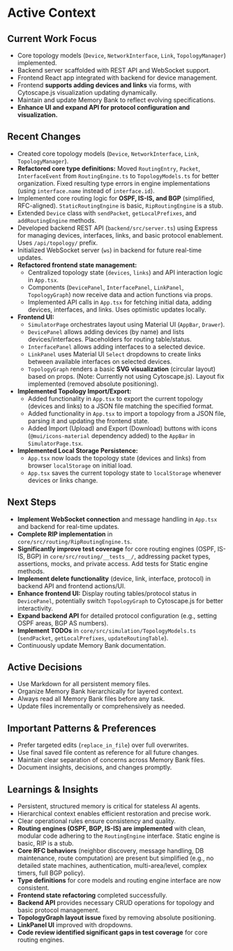# Active Context

## Current Work Focus
- Core topology models (`Device`, `NetworkInterface`, `Link`, `TopologyManager`) implemented.
- Backend server scaffolded with REST API and WebSocket support.
- Frontend React app integrated with backend for device management.
- Frontend **supports adding devices and links** via forms, with Cytoscape.js visualization updating dynamically.
- Maintain and update Memory Bank to reflect evolving specifications.
- **Enhance UI and expand API for protocol configuration and visualization.**

## Recent Changes
- Created core topology models (`Device`, `NetworkInterface`, `Link`, `TopologyManager`).
- **Refactored core type definitions:** Moved `RoutingEntry`, `Packet`, `InterfaceEvent` from `RoutingEngine.ts` to `TopologyModels.ts` for better organization. Fixed resulting type errors in engine implementations (using `interface.name` instead of `interface.id`).
- Implemented core routing logic for **OSPF, IS-IS, and BGP** (simplified, RFC-aligned). `StaticRoutingEngine` is basic, `RipRoutingEngine` is a stub.
- Extended `Device` class with `sendPacket`, `getLocalPrefixes`, and `addRoutingEngine` methods.
- Developed backend REST API (`backend/src/server.ts`) using Express for managing devices, interfaces, links, and basic protocol enablement. Uses `/api/topology/` prefix.
- Initialized WebSocket server (`ws`) in backend for future real-time updates.
- **Refactored frontend state management:**
  - Centralized topology state (`devices`, `links`) and API interaction logic in `App.tsx`.
  - Components (`DevicePanel`, `InterfacePanel`, `LinkPanel`, `TopologyGraph`) now receive data and action functions via props.
  - Implemented API calls in `App.tsx` for fetching initial data, adding devices, interfaces, and links. Uses optimistic updates locally.
- **Frontend UI:**
  - `SimulatorPage` orchestrates layout using Material UI (`AppBar`, `Drawer`).
  - `DevicePanel` allows adding devices (by name) and lists devices/interfaces. Placeholders for routing table/status.
  - `InterfacePanel` allows adding interfaces to a selected device.
  - `LinkPanel` uses Material UI `Select` dropdowns to create links between available interfaces on selected devices.
  - `TopologyGraph` renders a basic **SVG visualization** (circular layout) based on props. (Note: Currently not using Cytoscape.js). Layout fix implemented (removed absolute positioning).
- **Implemented Topology Import/Export:**
  - Added functionality in `App.tsx` to export the current topology (devices and links) to a JSON file matching the specified format.
  - Added functionality in `App.tsx` to import a topology from a JSON file, parsing it and updating the frontend state.
  - Added Import (Upload) and Export (Download) buttons with icons (`@mui/icons-material` dependency added) to the `AppBar` in `SimulatorPage.tsx`.
- **Implemented Local Storage Persistence:**
  - `App.tsx` now loads the topology state (devices and links) from browser `localStorage` on initial load.
  - `App.tsx` saves the current topology state to `localStorage` whenever devices or links change.

## Next Steps
- **Implement WebSocket connection** and message handling in `App.tsx` and backend for real-time updates.
- **Complete RIP implementation** in `core/src/routing/RipRoutingEngine.ts`.
- **Significantly improve test coverage** for core routing engines (OSPF, IS-IS, BGP) in `core/src/routing/__tests__/`, addressing packet types, assertions, mocks, and private access. Add tests for Static engine methods.
- **Implement delete functionality** (device, link, interface, protocol) in backend API and frontend actions/UI.
- **Enhance frontend UI:** Display routing tables/protocol status in `DevicePanel`, potentially switch `TopologyGraph` to Cytoscape.js for better interactivity.
- **Expand backend API** for detailed protocol configuration (e.g., setting OSPF areas, BGP AS numbers).
- **Implement TODOs** in `core/src/simulation/TopologyModels.ts` (`sendPacket`, `getLocalPrefixes`, `updateRoutingTable`).
- Continuously update Memory Bank documentation.

## Active Decisions
- Use Markdown for all persistent memory files.
- Organize Memory Bank hierarchically for layered context.
- Always read all Memory Bank files before any task.
- Update files incrementally or comprehensively as needed.

## Important Patterns & Preferences
- Prefer targeted edits (`replace_in_file`) over full overwrites.
- Use final saved file content as reference for all future changes.
- Maintain clear separation of concerns across Memory Bank files.
- Document insights, decisions, and changes promptly.

## Learnings & Insights
- Persistent, structured memory is critical for stateless AI agents.
- Hierarchical context enables efficient restoration and precise work.
- Clear operational rules ensure consistency and quality.
- **Routing engines (OSPF, BGP, IS-IS) are implemented** with clean, modular code adhering to the `RoutingEngine` interface. Static engine is basic, RIP is a stub.
- **Core RFC behaviors** (neighbor discovery, message handling, DB maintenance, route computation) are present but simplified (e.g., no detailed state machines, authentication, multi-area/level, complex timers, full BGP policy).
- **Type definitions** for core models and routing engine interface are now consistent.
- **Frontend state refactoring** completed successfully.
- **Backend API** provides necessary CRUD operations for topology and basic protocol management.
- **TopologyGraph layout issue** fixed by removing absolute positioning.
- **LinkPanel UI** improved with dropdowns.
- **Code review identified significant gaps in test coverage** for core routing engines.
